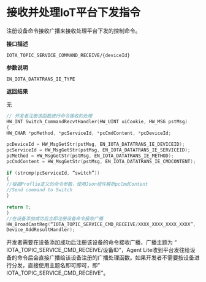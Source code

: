 # 接收并处理IoT平台下发指令

注册设备命令接收广播来接收处理平台下发的控制命令。

**接口描述**

`IOTA_TOPIC_SERVICE_COMMAND_RECEIVE/{deviceId}`

**参数说明**

`EN_IOTA_DATATRANS_IE_TYPE`

**返回结果**

无

```c
// 开发者注册该函数进行命令接收的处理 
HW_INT Switch_CommandRecvtHandler(HW_UINT uiCookie, HW_MSG pstMsg) 
{ 
HW_CHAR *pcMethod, *pcServiceId, *pcCmdContent, *pcDeviceId; 
 
pcDeviceId = HW_MsgGetStr(pstMsg, EN_IOTA_DATATRANS_IE_DEVICEID); 
pcServiceId = HW_MsgGetStr(pstMsg, EN_IOTA_DATATRANS_IE_SERVICEID); 
pcMethod = HW_MsgGetStr(pstMsg, EN_IOTA_DATATRANS_IE_METHOD); 
pcCmdContent = HW_MsgGetStr(pstMsg, EN_IOTA_DATATRANS_IE_CMDCONTENT); 
 
if (strcmp(pcServiceId, “switch”)) 
{ 
//根据Proflie定义的命令参数，使用Json组件解析pcCmdContent 
//Send command to Switch 
} 
 
return 0; 
}
//在设备添加成功后立即注册设备命令接收广播 
HW_BroadCastReg(“IOTA_TOPIC_SERVICE_CMD_RECEIVE/XXXX_XXXX_XXXX_XXXX”, 
Device_AddResultHandler);
```

开发者需要在设备添加成功后注册该设备的命令接收广播，广播主题为
“ IOTA_TOPIC_SERVICE_CMD_RECEIVE/设备ID”，Agent Lite收到平台发往给设备的命令后会直接广播给该设备注册的广播处理函数。如果开发者不需要按设备进行分发，直接使用主题名即可即可，即” IOTA_TOPIC_SERVICE_CMD_RECEIVE”。
